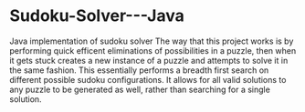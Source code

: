 # Sudoku-Solver---Java
Java implementation of sudoku solver
The way that this project works is by performing quick efficent eliminations of possibilities in a puzzle, then when it gets stuck 
creates a new instance of a puzzle and attempts to solve it in the same fashion. This essentially performs a breadth first search 
on different possible sudoku configurations. It allows for all valid solutions to any puzzle to be generated as well, rather than 
searching for a single solution.
